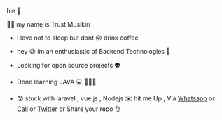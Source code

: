  hie 👋  
 
   💂‍♂️ my name is Trust Musikiri 
   - l love not to sleep but dont 😜 drink coffee
   - hey 😃 lm an enthusiastic of Backend Technologies 💪  
   - Looking for open source projects 👽
  
 - Done learning  JAVA  💻 🤸🏼‍♂️
 - 😰 stuck with laravel , vue.js  , Nodejs ✉️ hit me Up ,  Via [Whatsapp](https://api.whatsapp.com/send?phone=263782504742 ) or [Call](tel:263782504742) or [Twitter](https://twitter.com/TrustMusikiri) or Share your repo 👌
